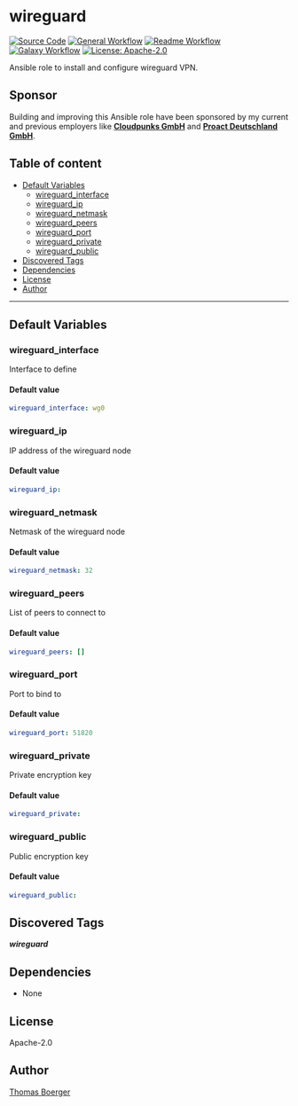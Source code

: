 # wireguard

[![Source Code](https://img.shields.io/badge/github-source%20code-blue?logo=github&logoColor=white)](https://github.com/rolehippie/wireguard) [![General Workflow](https://github.com/rolehippie/wireguard/actions/workflows/general.yml/badge.svg)](https://github.com/rolehippie/wireguard/actions/workflows/general.yml) [![Readme Workflow](https://github.com/rolehippie/wireguard/actions/workflows/readme.yml/badge.svg)](https://github.com/rolehippie/wireguard/actions/workflows/readme.yml) [![Galaxy Workflow](https://github.com/rolehippie/wireguard/actions/workflows/galaxy.yml/badge.svg)](https://github.com/rolehippie/wireguard/actions/workflows/galaxy.yml) [![License: Apache-2.0](https://img.shields.io/github/license/rolehippie/wireguard)](https://github.com/rolehippie/wireguard/blob/master/LICENSE)

Ansible role to install and configure wireguard VPN.

## Sponsor

Building and improving this Ansible role have been sponsored by my current and previous employers like **[Cloudpunks GmbH](https://cloudpunks.de)** and **[Proact Deutschland GmbH](https://www.proact.eu)**.

## Table of content

- [Default Variables](#default-variables)
  - [wireguard_interface](#wireguard_interface)
  - [wireguard_ip](#wireguard_ip)
  - [wireguard_netmask](#wireguard_netmask)
  - [wireguard_peers](#wireguard_peers)
  - [wireguard_port](#wireguard_port)
  - [wireguard_private](#wireguard_private)
  - [wireguard_public](#wireguard_public)
- [Discovered Tags](#discovered-tags)
- [Dependencies](#dependencies)
- [License](#license)
- [Author](#author)

---

## Default Variables

### wireguard_interface

Interface to define

#### Default value

```YAML
wireguard_interface: wg0
```

### wireguard_ip

IP address of the wireguard node

#### Default value

```YAML
wireguard_ip:
```

### wireguard_netmask

Netmask of the wireguard node

#### Default value

```YAML
wireguard_netmask: 32
```

### wireguard_peers

List of peers to connect to

#### Default value

```YAML
wireguard_peers: []
```

### wireguard_port

Port to bind to

#### Default value

```YAML
wireguard_port: 51820
```

### wireguard_private

Private encryption key

#### Default value

```YAML
wireguard_private:
```

### wireguard_public

Public encryption key

#### Default value

```YAML
wireguard_public:
```

## Discovered Tags

**_wireguard_**


## Dependencies

- None

## License

Apache-2.0

## Author

[Thomas Boerger](https://github.com/tboerger)
